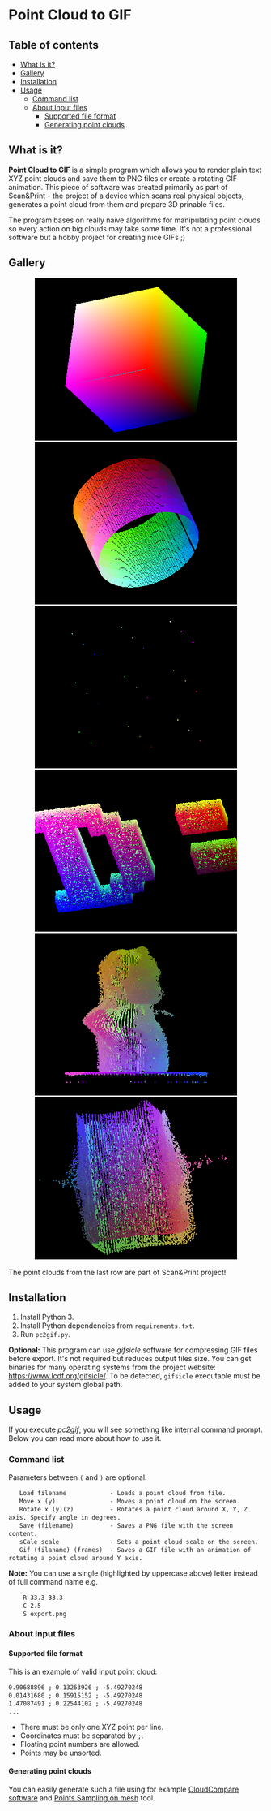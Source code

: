 # Point Cloud to GIF

## Table of contents
- [What is it?](#what-is-it)
- [Gallery](#gallery)
- [Installation](#installation)
- [Usage](#usage)
    - [Command list](#command-list)
    - [About input files](#about-input-files)
        - [Supported file format](#supported-file-format)
        - [Generating point clouds](#generating-point-clouds)

## What is it?
**Point Cloud to GIF** is a simple program which allows you to render plain text XYZ point clouds and save them to PNG files or create a rotating GIF animation. This piece of software was created primarily as part of Scan&Print - the project of a device which scans real physical objects, generates a point cloud from them and prepare 3D prinable files.

The program bases on really naive algorithms for manipulating point clouds so every action on big clouds may take some time. It's not a professional software but a hobby project for creating nice GIFs ;)

## Gallery
<p align="center">
    <img src="examples/cube.png">
    <img src="examples/roller.gif">
    <img src="examples/test.gif">
    <img src="examples/dsonyy.png">
    <img src="examples/marszalek.gif">
    <img src="examples/bag.gif">
</p>
The point clouds from the last row are part of Scan&Print project!

## Installation
1. Install Python 3.
2. Install Python dependencies from `requirements.txt`.
3. Run `pc2gif.py`.

**Optional:** This program can use *gifsicle* software for compressing GIF files before export. It's not required but reduces output files size. You can get binaries for many operating systems from the project website: https://www.lcdf.org/gifsicle/. To be detected, `gifsicle` executable must be added to your system global path.

## Usage
If you execute *pc2gif*, you will see something like internal command prompt. Below you can read more about how to use it.

### Command list
Parameters between `(` and `)` are optional.

```
   Load filename            - Loads a point cloud from file.
   Move x (y)               - Moves a point cloud on the screen.
   Rotate x (y)(z)          - Rotates a point cloud around X, Y, Z axis. Specify angle in degrees.
   Save (filename)          - Saves a PNG file with the screen content.
   sCale scale              - Sets a point cloud scale on the screen.
   Gif (filaname) (frames)  - Saves a GIF file with an animation of rotating a point cloud around Y axis.
```

**Note:** You can use a single (highlighted by uppercase above) letter instead of full command name e.g.
```
    R 33.3 33.3
    C 2.5
    S export.png
```

### About input files

#### Supported file format
This is an example of valid input point cloud:
```
0.90688896 ; 0.13263926 ; -5.49270248
0.01431680 ; 0.15915152 ; -5.49270248
1.47087491 ; 0.22544102 ; -5.49270248
...
```
- There must be only one XYZ point per line.
- Coordinates must be separated by `;`.
- Floating point numbers are allowed.
- Points may be unsorted.

#### Generating point clouds
You can easily generate such a file using for example [CloudCompare software](https://www.danielgm.net/cc/) and  [Points Sampling on mesh](http://www.cloudcompare.org/doc/wiki/index.php?title=Mesh%5CSample_points) tool.

